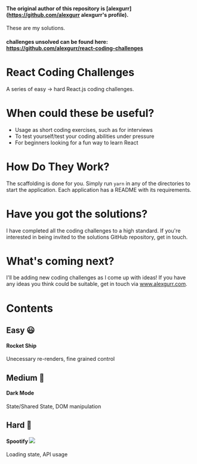 #### The original author of this repository is [alexgurr](https://github.com/alexgurr alexgurr's profile).

These are my solutions.

#### challenges unsolved can be found here: <br>https://github.com/alexgurr/react-coding-challenges

# React Coding Challenges

A series of easy -> hard React.js coding challenges.

# When could these be useful?

- Usage as short coding exercises, such as for interviews
- To test yourself/test your coding abilities under pressure
- For beginners looking for a fun way to learn React

# How Do They Work?

The scaffolding is done for you. Simply run `yarn` in any of the directories to start the application. Each application has a README with its requirements.

# Have you got the solutions?

I have completed all the coding challenges to a high standard. If you're interested in being invited to the solutions GitHub repository, get in touch.

# What's coming next?

I'll be adding new coding challenges as I come up with ideas! If you have any ideas you think could be suitable, get in touch via www.alexgurr.com.

# Contents

## Easy 😃

#### Rocket Ship

Unecessary re-renders, fine grained control

## Medium 😬

#### Dark Mode

State/Shared State, DOM manipulation

## Hard 🤨

#### Spootify <img src="https://img.shields.io/badge/Coming%20Soon-%F0%9F%95%92-green" />

Loading state, API usage
